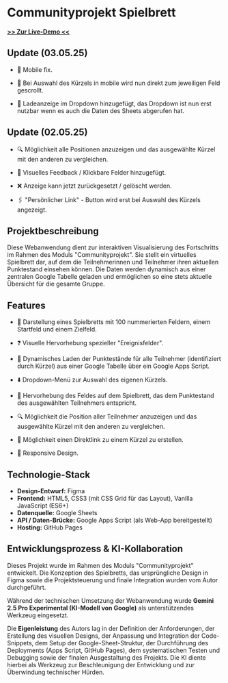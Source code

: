 # Communityprojekt Spielbrett

[**>> Zur Live-Demo <<**](https://martulex.github.io/community-spielbrett/) 

## Update (03.05.25)
- 🔧 Mobile fix.
  
- 📌 Bei Auswahl des Kürzels in mobile wird nun direkt zum jeweiligen Feld gescrollt.
  
- 🔄 Ladeanzeige im Dropdown hinzugefügt, das Dropdown ist nun erst nutzbar wenn es auch die Daten des Sheets abgerufen hat.

## Update (02.05.25)
- 🔍 Möglichkeit alle Positionen anzuzeigen und das ausgewählte Kürzel mit den anderen zu vergleichen.
  
- 👀 Visuelles Feedback / Klickbare Felder hinzugefügt.
  
- ❌ Anzeige kann jetzt zurückgesetzt / gelöscht werden.
  
- 🖇️ "Persönlicher Link" - Button wird erst bei Auswahl des Kürzels angezeigt.

## Projektbeschreibung

Diese Webanwendung dient zur interaktiven Visualisierung des Fortschritts im Rahmen des Moduls "Communityprojekt". Sie stellt ein virtuelles Spielbrett dar, auf dem die Teilnehmerinnen und Teilnehmer ihren aktuellen Punktestand einsehen können. Die Daten werden dynamisch aus einer zentralen Google Tabelle geladen und ermöglichen so eine stets aktuelle Übersicht für die gesamte Gruppe.

## Features

- 🎲 Darstellung eines Spielbretts mit 100 nummerierten Feldern, einem Startfeld und einem Zielfeld.
  
- ❓ Visuelle Hervorhebung spezieller "Ereignisfelder".
  
- 🔄 Dynamisches Laden der Punktestände für alle Teilnehmer (identifiziert durch Kürzel) aus einer Google Tabelle über ein Google Apps Script.
  
- ⬇️ Dropdown-Menü zur Auswahl des eigenen Kürzels.
  
- 💯 Hervorhebung des Feldes auf dem Spielbrett, das dem Punktestand des ausgewählten Teilnehmers entspricht.
  
- 🔍 Möglichkeit die Position aller Teilnehmer anzuzeigen und das ausgewählte Kürzel mit den anderen zu vergleichen.
  
- 🔗 Möglichkeit einen Direktlink zu einem Kürzel zu erstellen.
  
- 📱 Responsive Design.

## Technologie-Stack

- **Design-Entwurf:** Figma
- **Frontend:** HTML5, CSS3 (mit CSS Grid für das Layout), Vanilla JavaScript (ES6+)
- **Datenquelle:** Google Sheets
- **API / Daten-Brücke:** Google Apps Script (als Web-App bereitgestellt)
- **Hosting:** GitHub Pages

## Entwicklungsprozess & KI-Kollaboration

Dieses Projekt wurde im Rahmen des Moduls "Communityprojekt" entwickelt. Die Konzeption des Spielbretts, das ursprüngliche Design in Figma sowie die Projektsteuerung und finale Integration wurden vom Autor durchgeführt.

Während der technischen Umsetzung der Webanwendung wurde **Gemini 2.5 Pro Experimental (KI-Modell von Google)** als unterstützendes Werkzeug eingesetzt.

Die **Eigenleistung** des Autors lag in der Definition der Anforderungen, der Erstellung des visuellen Designs, der Anpassung und Integration der Code-Snippets, dem Setup der Google-Sheet-Struktur, der Durchführung des Deployments (Apps Script, GitHub Pages), dem systematischen Testen und Debugging sowie der finalen Ausgestaltung des Projekts. Die KI diente hierbei als Werkzeug zur Beschleunigung der Entwicklung und zur Überwindung technischer Hürden.
